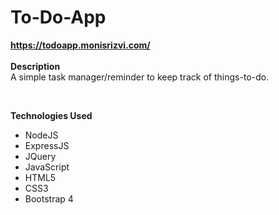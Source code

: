 # To-Do-App
<strong>https://todoapp.monisrizvi.com/</strong>
<br><br>
<strong>Description</strong><br>
A simple task manager/reminder to keep track of things-to-do.

<br>

<strong>Technologies Used</strong><br>
<ul>
<li>NodeJS</li>
<li>ExpressJS</li>
<li>JQuery</li>
<li>JavaScript</li>
<li>HTML5</li>
<li>CSS3</li>
<li>Bootstrap 4</li>
</ul>
